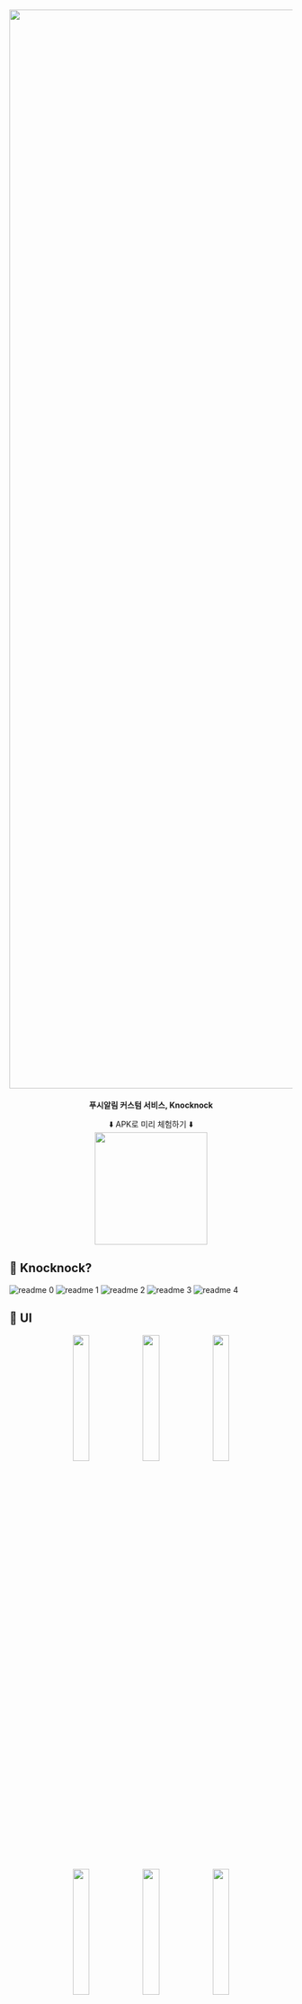 <h1 align="center"><img width="1920" alt="readme banner" src="https://user-images.githubusercontent.com/69616347/212330945-b0deabd7-0a2c-4325-a9a8-e3ed5a8605f0.png"></h1>
<p align="center"><b>푸시알림 커스텀 서비스, Knocknock</b></p>
<p align="center">
⬇️ APK로 미리 체험하기 ⬇️</br>
<img  src="https://user-images.githubusercontent.com/69616347/212312449-aab29223-121e-42df-8990-4cf05091ddee.png" width="200"></br>
</p>

## 🤔 Knocknock?
![readme 0](https://user-images.githubusercontent.com/69616347/212331503-4792fc36-7c13-4e13-a33c-3344a6da9841.png)
![readme 1](https://user-images.githubusercontent.com/69616347/212340895-e3497c77-1507-4e9f-ade7-7dfd163c3c42.png)
![readme 2](https://user-images.githubusercontent.com/69616347/212331688-b6bb9863-6f6b-41a9-8b1b-bd43f1f257ab.png)
![readme 3](https://user-images.githubusercontent.com/69616347/212331741-3050adbe-69d2-4cc6-9c9d-5a0ade6cfb00.png)
![readme 4](https://user-images.githubusercontent.com/69616347/212340561-487980b4-5f39-47af-b4f3-92fc0227ff85.png)


## 📸 UI
<p align="center">
<img src="https://user-images.githubusercontent.com/69616347/212338044-6ce67d48-167c-4f14-bd06-a78f18bd32f0.png" width="24%"/>
<img src="https://user-images.githubusercontent.com/69616347/212338049-26ecceab-46c7-4cbf-b7ce-3cf6894e48ca.png" width="24%"/>
<img src="https://user-images.githubusercontent.com/69616347/212338880-1f1972b1-b9c9-4747-b703-47f6f9d35223.png" width="24%"/>
</p>
<p align="center">
<img src="https://user-images.githubusercontent.com/69616347/212338900-572a7e48-5094-40e8-8204-43c2ceb998df.png" width="24%"/>
<img src="https://user-images.githubusercontent.com/69616347/212338905-5211958c-1ca5-4502-87a2-22ef79eb2ad4.png" width="24%"/>
<img src="https://user-images.githubusercontent.com/69616347/212338919-d74ab4b9-7294-4903-8d5b-c8248167480f.png" width="24%"/>
</p>


## 📚 기술 스택

- **Minimum SDK Version** 23

- **Target SDK Version** 31

- **Clean Architecture**  지향

- **Architecture**
    - MVVM

- **Language**
    - 100% Kotlin

- **사용한 라이브러리**
    - Jetpack AAC, Hilt, Room, Retrofit, Gson, Glide, Kakao 로그인 등

- **비동기 처리**
    - Coroutine Flow
    

## ✨ 개발 과정 및 향후 계획
- `Commit`규칙
```

[KnockKnock] UI 화면 > Subject

```

- 이슈는 `Notion`에 기록하면서 해결!

- 700개가 넘는 수 많은 `Commit`들...😵

- `Google Play Store` 배포 진행 중!


## ❤️ 고생 많았던 '칠면조' 팀원들

<table>
    <tr align="center">
        <td><B>백엔드, 팀장<B></td>
        <td><B>백엔드<B></td>
        <td><B>백엔드<B></td>
    </tr>
    <tr align="center">
        <td><B>이서준<B></td>
        <td><B>이찬진<B></td>
        <td><B>배정은<B></td>
    </tr>
    <tr align="center">
        <td>
            <img width="100" src="https://user-images.githubusercontent.com/13329304/212317665-4a049d15-41df-4bba-a6af-bce850ef55e5.png">
            <br>
            <a href="https://github.com/leeseojune53"><I>leeseojune53</I></a>
        </td>
        <td>
            <img width="100" src="https://user-images.githubusercontent.com/13329304/212317676-ba3895c7-2e2d-4ae9-bc35-cf342ce93d06.png">
            <br>
            <a href="https://github.com/ImNM"><I>ImNM</I></a>
        </td>
        <td>
            <img width="100"  src="https://user-images.githubusercontent.com/13329304/212317656-6a6d8921-8a1b-4308-82a6-0228f32cb6b0.png">
            <br>
            <a href="https://github.com/mybloom"><I>mybloom</I></a>
        </td>
    </tr>
</table>

<table>
    <tr align="center">
        <td><B>AOS 팀장<B></td>
        <td><B>AOS<B></td>
        <td><B>AOS<B></td>
        <td><B>AOS<B></td>
    </tr>
    <tr align="center">
        <td><B>황규일<B></td>
        <td><B>이영준<B></td>
        <td><B>조준장<B></td>
        <td><B>최현정<B></td>
    </tr>
    <tr align="center">
        <td>
            <img width="100" src="https://user-images.githubusercontent.com/13329304/212317688-990afa01-5913-4afe-8c1b-8b92d4a4cfe8.png">
            <br>
            <a href="https://github.com/Gyuil-Hwnag"><I>Gyuil-Hwnag</I></a>
        </td>
        <td>
            <img width="100" src="https://user-images.githubusercontent.com/13329304/212317672-354d13b9-6ab4-42cf-bdb5-a394b4e4de7c.png">
            <br>
            <a href="https://github.com/leeyjwinter"><I>leeyjwinter</I></a>
        </td>
        <td>
            <img width="100"  src="https://user-images.githubusercontent.com/13329304/212317678-cc962cb6-1a49-4cb2-a03a-11a3ca65ba47.png">
            <br>
            <a href="https://github.com/junjange"><I>junjange</I></a>
        </td>
        <td>
            <img width="100"  src="https://user-images.githubusercontent.com/13329304/212317686-595cb18c-f6d5-41ff-9562-268d33fc29dc.png">
            <br>
            <a href="https://github.com/hyunjung-choi"><I>hyunjung-choi</I></a>
        </td>
    </tr>
</table>

<table>
    <tr align="center">
        <td><B>디자인<B></td>
        <td><B>디자인<B></td>
        <td><B>디자인<B></td>
    </tr>
    <tr align="center">
        <td><B>김나영<B></td>
        <td><B>박수연<B></td>
        <td><B>진승희<B></td>
    </tr>
    <tr align="center">
        <td>
            <img width="100"  src="https://user-images.githubusercontent.com/13329304/212317639-6330ff4a-cfd1-4a3a-a8f7-967039c5885b.png">
            <br>
            <a href="https://www.behance.net/402zzang"><I>김나영</I></a>
        </td>
        <td>
            <img width="100" src="https://user-images.githubusercontent.com/13329304/212317647-b90031d3-44c2-4ba5-831c-5d7d181ed083.png">
            <br>
            <a href="https://www.behance.net/sypak120c57e"><I>박수연</I></a>
        </td>
        <td>
            <img width="100" src="https://user-images.githubusercontent.com/13329304/212317684-7622f74d-a011-4481-9773-864aee3e28f6.png">
            <br>
            <a href="https://www.behance.net/kb1658280b"><I>진승희</I></a>
        </td>
    </tr>
</table>
